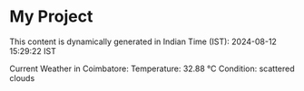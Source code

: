 # My Project

This content is dynamically generated in Indian Time (IST): 2024-08-12 15:29:22 IST


Current Weather in Coimbatore:
Temperature: 32.88 °C
Condition: scattered clouds
